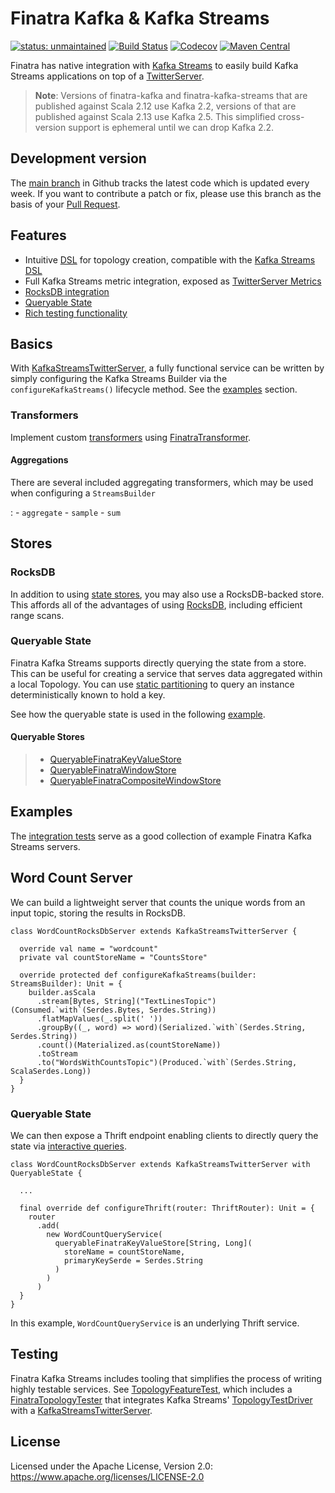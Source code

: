# Finatra Kafka & Kafka Streams
[![status: unmaintained](https://opensource.twitter.dev/status/unmaintained.svg)](https://opensource.twitter.dev/status/#unmaintained)
[![Build Status](https://github.com/finagle/finatra-kafka/workflows/continuous%20integration/badge.svg?branch=main)](https://github.com/finagle/finatra-kafka/actions/workflows/ci.yml?query=workflow%3A%22continuous+integration%22+branch%3A%22main%22+)
[![Codecov](https://codecov.io/gh/finagle/finatra-kafka/branch/main/graph/badge.svg)](https://codecov.io/gh/finagle/finatra-kafka)
[![Maven Central](https://maven-badges.herokuapp.com/maven-central/com.twitter/finatra-kafka_2.12/badge.svg)](https://maven-badges.herokuapp.com/maven-central/com.twitter/finatra-kafka_2.12)

Finatra has native integration with [Kafka Streams](https://kafka.apache.org/documentation/streams) to easily build Kafka Streams applications on top of a [TwitterServer](https://github.com/twitter/twitter-server).

> **Note**: Versions of finatra-kafka and finatra-kafka-streams that are published against Scala 2.12 use Kafka 2.2, versions of that are published against Scala 2.13 use Kafka 2.5. This simplified cross-version support is ephemeral until we can drop Kafka 2.2.

## Development version

The [main branch](https://github.com/finagle/finatra-kafka/tree/develop) in Github tracks the latest code which is updated every week. If you want to contribute a patch or fix, please use this branch as the basis of your [Pull Request](https://help.github.com/articles/creating-a-pull-request/).

## Features

-   Intuitive [DSL](https://github.com/finagle/finatra-kafka/tree/main/kafka-streams/src/main/scala/com/twitter/finatra/kafkastreams/dsl) for topology creation, compatible with the [Kafka Streams DSL](https://kafka.apache.org/21/documentation/streams/developer-guide/dsl-api.html)
-   Full Kafka Streams metric integration, exposed as [TwitterServer Metrics](https://twitter.github.io/twitter-server/Features.html#metrics)
-   [RocksDB integration](#rocksdb)
-   [Queryable State](#queryable-state)
-   [Rich testing functionality](#testing)

## Basics

With [KafkaStreamsTwitterServer](https://github.com/finagle/finatra-kafka/blob/main/kafka-streams/src/main/scala/com/twitter/finatra/kafkastreams/KafkaStreamsTwitterServer.scala),
a fully functional service can be written by simply configuring the Kafka Streams Builder via the `configureKafkaStreams()` lifecycle method. See the [examples](#examples) section.

### Transformers

Implement custom [transformers](https://kafka.apache.org/21/javadoc/org/apache/kafka/streams/kstream/Transformer.html) using [FinatraTransformer](https://github.com/finagle/finatra-kafka/blob/main/kafka-streams/src/main/scala/com/twitter/finatra/kafkastreams/transformer/FinatraTransformer.scala).

#### Aggregations

There are several included aggregating transformers, which may be used when configuring a `StreamsBuilder`

:   -   `aggregate`
    -   `sample`
    -   `sum`

## Stores

### RocksDB

In addition to using [state stores](https://kafka.apache.org/21/javadoc/org/apache/kafka/streams/state/Stores.html), you may also use a RocksDB-backed store. This affords all of the advantages of using [RocksDB](https://rocksdb.org/), including efficient range scans.

### Queryable State

Finatra Kafka Streams supports directly querying the state from a store. This can be useful for creating a service that serves data aggregated within a local Topology. You can use [static partitioning](https://github.com/finagle/finatra-kafka/blob/main/kafka-streams/kafka-streams-static-partitioning/src/main/scala/com/twitter/finatra/kafkastreams/partitioning/StaticPartitioning.scala) to query an instance deterministically known to hold a key.

See how the queryable state is used in the following [example](#queryable-state).

#### Queryable Stores

> -   [QueryableFinatraKeyValueStore](https://github.com/finagle/finatra-kafka/blob/main/kafka-streams/src/main/scala/com/twitter/finatra/kafkastreams/query/QueryableFinatraKeyValueStore.scala)
> -   [QueryableFinatraWindowStore](https://github.com/finagle/finatra-kafka/blob/main/kafka-streams/src/main/scala/com/twitter/finatra/kafkastreams/query/QueryableFinatraWindowStore.scala)
> -   [QueryableFinatraCompositeWindowStore](https://github.com/finagle/finatra-kafka/blob/main/kafka-streams/src/main/scala/com/twitter/finatra/kafkastreams/query/QueryableFinatraCompositeWindowStore.scala)


## Examples

The [integration tests](https://github.com/finagle/finatra-kafka/tree/main/kafka-streams/src/test/scala/com/twitter/finatra/kafkastreams/integration) serve as a good collection of example Finatra Kafka Streams servers.

Word Count Server
-----------------

We can build a lightweight server that counts the unique words from an input topic, storing the results in RocksDB.

``` {.sourceCode .scala}
class WordCountRocksDbServer extends KafkaStreamsTwitterServer {

  override val name = "wordcount"
  private val countStoreName = "CountsStore"

  override protected def configureKafkaStreams(builder: StreamsBuilder): Unit = {
    builder.asScala
      .stream[Bytes, String]("TextLinesTopic")(Consumed.`with`(Serdes.Bytes, Serdes.String))
      .flatMapValues(_.split(' '))
      .groupBy((_, word) => word)(Serialized.`with`(Serdes.String, Serdes.String))
      .count()(Materialized.as(countStoreName))
      .toStream
      .to("WordsWithCountsTopic")(Produced.`with`(Serdes.String, ScalaSerdes.Long))
  }
}
```

### Queryable State

We can then expose a Thrift endpoint enabling clients to directly query the state via [interactive queries](https://kafka.apache.org/21/documentation/streams/developer-guide/interactive-queries.html).

``` {.sourceCode .scala}
class WordCountRocksDbServer extends KafkaStreamsTwitterServer with QueryableState {

  ...

  final override def configureThrift(router: ThriftRouter): Unit = {
    router
      .add(
        new WordCountQueryService(
          queryableFinatraKeyValueStore[String, Long](
            storeName = countStoreName,
            primaryKeySerde = Serdes.String
          )
        )
      )
  }
}
```

In this example, `WordCountQueryService` is an underlying Thrift service.

## Testing

Finatra Kafka Streams includes tooling that simplifies the process of writing highly testable services. See [TopologyFeatureTest](https://github.com/finagle/finatra-kafka/blob/main/kafka-streams/src/test/scala/com/twitter/finatra/kafkastreams/test/TopologyFeatureTest.scala), which includes a [FinatraTopologyTester](https://github.com/finagle/finatra-kafka/blob/main/kafka-streams/src/test/scala/com/twitter/finatra/kafkastreams/test/FinatraTopologyTester.scala) that integrates Kafka Streams' [TopologyTestDriver](https://kafka.apache.org/21/javadoc/org/apache/kafka/streams/TopologyTestDriver.html) with a [KafkaStreamsTwitterServer](https://github.com/finagle/finatra-kafka/blob/main/kafka-streams/src/main/scala/com/twitter/finatra/kafkastreams/KafkaStreamsTwitterServer.scala).

## License

Licensed under the Apache License, Version 2.0: https://www.apache.org/licenses/LICENSE-2.0
